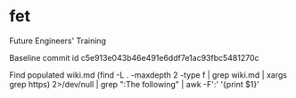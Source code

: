 # fet
Future Engineers' Training

Baseline commit id c5e913e043b46e491e6ddf7e1ac93fbc5481270c

Find populated wiki.md
(find -L . -maxdepth 2 -type f | grep wiki.md  | xargs grep https) 2>/dev/null | grep ":The following" | awk -F':' '{print $1}'

